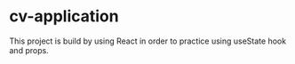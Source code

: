 # cv-application

This project is build by using React in order to practice using useState hook and props.
